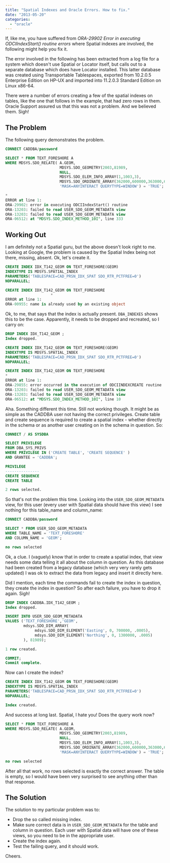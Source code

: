 ```yaml
---
title: "Spatial Indexes and Oracle Errors. How to fix."
date: "2013-05-20"
categories: 
  - "oracle"
---
```


If, like me, you have suffered from _ORA-29902 Error in executing ODCIIndexStart() routine errors_ where Spatial indexes are involved, the following might help you fix it.

The error involved in the following has been extracted from a log file for a system which doesn't use Spatial or Locator itself, but calls out to a separate database which does have Locator installed. This latter database was created using Transportable Tablespaces, exported from 10.2.0.5 Enterprise Edition on HP-UX and imported into 11.2.0.3 Standard Edition on Linux x86-64.

There were a number of errors creating a few of the spatial indexes on tables, like the one that follows in the example, that had zero rows in them. Oracle Support assured us that this was not a problem. And we believed them. Sigh!

## The Problem

The following query demonstrates the problem.

```sql
CONNECT CADDBA/password

SELECT * FROM TEXT_FORESHORE A
WHERE MDSYS.SDO_RELATE( A.GEOM, 
                        MDSYS.SDO_GEOMETRY(2003,81989,
                        NULL,
                        MDSYS.SDO_ELEM_INFO_ARRAY(1,1003,3),
                        MDSYS.SDO_ORDINATE_ARRAY(362000,600000,363000,601000)),
                        'MASK=ANYINTERACT QUERYTYPE=WINDOW') = 'TRUE';

*
ERROR at line 1:
ORA-29902: error in executing ODCIIndexStart() routine
ORA-13203: failed to read USER_SDO_GEOM_METADATA view
ORA-13203: failed to read USER_SDO_GEOM_METADATA view
ORA-06512: at "MDSYS.SDO_INDEX_METHOD_10I", line 333
```

## Working Out

I am definitely not a Spatial guru, but the above doesn't look right to me. Looking at Google, the problem is caused by the Spatial Index being not there, missing, absent. Ok, let's create it.

```sql
CREATE INDEX IDX_T142_GEOM ON TEXT_FORESHORE(GEOM)
INDEXTYPE IS MDSYS.SPATIAL_INDEX
PARAMETERS('TABLESPACE=CAD_PRSN_IDX_SPAT SDO_RTR_PCTFREE=0')
NOPARALLEL;

CREATE INDEX IDX_T142_GEOM ON TEXT_FORESHORE
                    *
ERROR at line 1:
ORA-00955: name is already used by an existing object
```

Ok, to me, that says that the index is actually present. `DBA_INDEXES` shows this to be the case. Apparently, it needs to be dropped and recreated, so I carry on:

```sql
DROP INDEX IDX_T142_GEOM ;
Index dropped.

CREATE INDEX IDX_T142_GEOM ON TEXT_FORESHORE(GEOM)
INDEXTYPE IS MDSYS.SPATIAL_INDEX
PARAMETERS('TABLESPACE=CAD_PRSN_IDX_SPAT SDO_RTR_PCTFREE=0')
NOPARALLEL;

CREATE INDEX IDX_T142_GEOM ON TEXT_FORESHORE
*
ERROR at line 1:
ORA-29855: error occurred in the execution of ODCIINDEXCREATE routine
ORA-13203: failed to read USER_SDO_GEOM_METADATA view
ORA-13203: failed to read USER_SDO_GEOM_METADATA view
ORA-06512: at "MDSYS.SDO_INDEX_METHOD_10I", line 10
```

Aha. Something different this time. Still not working though. It might be as simple as the CADDBA user not having the correct privileges. Create table and create sequence is required to create a spatial index - whether directly in the schema or as another user creating on in the schema in question. So:

```sql
CONNECT / AS SYSDBA

SELECT PRIVILEGE
FROM DBA_SYS_PRIVS
WHERE PRIVILEGE IN ('CREATE TABLE', 'CREATE SEQUENCE' )
AND GRANTEE = 'CADDBA';

PRIVILEGE
---------------
CREATE SEQUENCE
CREATE TABLE

2 rows selected.
```

So that's not the problem this time. Looking into the `USER_SDO_GEOM_METADATA` view, for this user (every user with Spatial data should have this view) I see nothing for this table_name and column_name:

```sql
CONNECT CADDBA/password

SELECT * FROM USER_SDO_GEOM_METADATA
WHERE TABLE_NAME = 'TEXT_FORESHORE'
AND COLUMN_NAME = 'GEOM';

no rows selected
```

Ok, a clue. I (vaguely) know that in order to create a spatial index, that view needs some data telling it all about the column in question. As this database had been created from a legacy database (which very very rarely gets updated) I was ok to extract the data from legacy and insert it directly here.

Did I mention, each time the commands fail to create the index in question, they create the index in question? So after each failure, you have to drop it again. Sigh!

```sql
DROP INDEX CADDBA.IDX_T142_GEOM ;
Index dropped.

INSERT INTO USER_SDO_GEOM_METADATA
VALUES ('TEXT_FORESHORE','GEOM',
        mdsys.SDO_DIM_ARRAY(
             mdsys.SDO_DIM_ELEMENT('Easting', 0, 700000, .0005),
             mdsys.SDO_DIM_ELEMENT('Northing', 0, 1300000, .0005)
        ), 81989);

1 row created.

COMMIT;
Commit complete.
```

Now can I create the index?

```sql
CREATE INDEX IDX_T142_GEOM ON TEXT_FORESHORE(GEOM)
INDEXTYPE IS MDSYS.SPATIAL_INDEX
PARAMETERS('TABLESPACE=CAD_PRSN_IDX_SPAT SDO_RTR_PCTFREE=0')
NOPARALLEL;

Index created.
```

And success at long last. Spatial, I hate you! Does the query work now?

```sql
SELECT * FROM TEXT_FORESHORE A
WHERE MDSYS.SDO_RELATE( A.GEOM, 
                        MDSYS.SDO_GEOMETRY(2003,81989,
                        NULL,
                        MDSYS.SDO_ELEM_INFO_ARRAY(1,1003,3),
                        MDSYS.SDO_ORDINATE_ARRAY(362000,600000,363000,601000)),
                        'MASK=ANYINTERACT QUERYTYPE=WINDOW') = 'TRUE';

no rows selected
```

After all that work, no rows selected is exactly the correct answer. The table is empty, so I would have been very surprised to see anything other than that response.

## The Solution

The solution to my particular problem was to:

- Drop the so called missing index.
- Make sure correct data is in `USER_SDO_GEOM_METADATA` for the table and column in question. Each user with Spatial data will have one of these views, so you need to be in the appropriate user.
- Create the index again.
- Test the failing query, and it should work.

Cheers.
